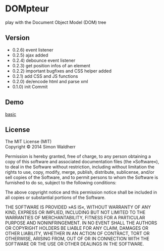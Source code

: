# DOMpteur

play with the Document Object Model (DOM) tree

## Version

* 0.2.6) event listener
* 0.2.5) ajax added
* 0.2.4) debounce event listener
* 0.2.3) get position infos of an element
* 0.2.2) important bugfixes and CSS helper added
* 0.2.1) add CSS and JS functions
* 0.2.0) de/encode html and parse xml
* 0.1.0) init Commit

## Demo

[basic](http://simonwaldherr.github.io/DOMpteur/)

## License

The MIT License (MIT)  
Copyright © 2014 Simon Waldherr  

Permission is hereby granted, free of charge, to any person obtaining a copy of this software and associated documentation files (the »Software«), to deal in the Software without restriction, including without limitation the rights to use, copy, modify, merge, publish, distribute, sublicense, and/or sell copies of the Software, and to permit persons to whom the Software is furnished to do so, subject to the following conditions:  

The above copyright notice and this permission notice shall be included in all copies or substantial portions of the Software.  

THE SOFTWARE IS PROVIDED »AS IS«, WITHOUT WARRANTY OF ANY KIND, EXPRESS OR IMPLIED, INCLUDING BUT NOT LIMITED TO THE WARRANTIES OF MERCHANTABILITY, FITNESS FOR A PARTICULAR PURPOSE AND NONINFRINGEMENT. IN NO EVENT SHALL THE AUTHORS OR COPYRIGHT HOLDERS BE LIABLE FOR ANY CLAIM, DAMAGES OR OTHER LIABILITY, WHETHER IN AN ACTION OF CONTRACT, TORT OR OTHERWISE, ARISING FROM, OUT OF OR IN CONNECTION WITH THE SOFTWARE OR THE USE OR OTHER DEALINGS IN THE SOFTWARE.  
